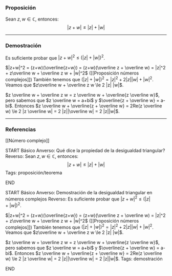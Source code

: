### Proposición

Sean $z,w \in \mathbb C$, entonces:
$$ |z+w| \le |z| + |w| $$

---
### Demostración

Es suficiente probar que $|z+w|^2 \le (|z| + |w|)^2$.

$|z+w|^2 = (z+w)(\overline{z+w}) = (z+w)(\overline z + \overline w) = |z|^2 + z\overline w + \overline z w + |w|^2$ ([[Proposición números complejos]]) 
También tenemos que $(|z| + |w|)^2 = |z|^2 + 2|z||w| + |w|^2$. Veamos que $z\overline w + \overline z w \le 2 |z| |w|$.

$z \overline w + \overline z w = z \overline w + \overline{z \overline w}$, pero sabemos que $z \overline w = a+bi$ y $\overline{z + \overline w} = a-bi$.
Entonces $z \overline w + \overline{z + \overline w} = 2Re(z \overline w) \le 2 |z \overline w| = 2 |z||\overline w| = 2 |z||w|$.

---
### Referencias

[[Número complejo]]

START
Básico
Anverso: Qué dice la propiedad de la desigualdad triangular?
Reverso: Sean $z,w \in \mathbb C$, entonces:
$$ |z+w| \le |z| + |w| $$
Tags: proposición/teorema
<!--ID: 1705822944846-->
END

START
Básico
Anverso: Demostración de la desigualdad triangular en números complejos
Reverso: Es suficiente probar que $|z+w|^2 \le (|z| + |w|)^2$.

$|z+w|^2 = (z+w)(\overline{z+w}) = (z+w)(\overline z + \overline w) = |z|^2 + z\overline w + \overline z w + |w|^2$ ([[Proposición números complejos]]) 
También tenemos que $(|z| + |w|)^2 = |z|^2 + 2|z||w| + |w|^2$. Veamos que $z\overline w + \overline z w \le 2 |z| |w|$.

$z \overline w + \overline z w = z \overline w + \overline{z \overline w}$, pero sabemos que $z \overline w = a+bi$ y $\overline{z + \overline w} = a-bi$.
Entonces $z \overline w + \overline{z + \overline w} = 2Re(z \overline w) \le 2 |z \overline w| = 2 |z||\overline w| = 2 |z||w|$.
Tags: demostración
<!--ID: 1705822944849-->
END